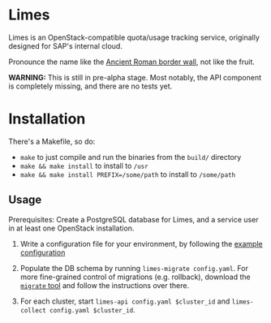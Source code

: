 # Limes

Limes is an OpenStack-compatible quota/usage tracking service, originally designed for SAP's internal cloud.

Pronounce the name like the [Ancient Roman border wall][wp-limes], not like the fruit.

**WARNING:** This is still in pre-alpha stage. Most notably, the API component is completely missing, and there are no tests yet.

# Installation

There's a Makefile, so do:

* `make` to just compile and run the binaries from the `build/` directory
* `make && make install` to install to `/usr`
* `make && make install PREFIX=/some/path` to install to `/some/path`

## Usage

Prerequisites: Create a PostgreSQL database for Limes, and a service user in at least one OpenStack installation.

1. Write a configuration file for your environment, by following the [example configuration][ex-conf]

2. Populate the DB schema by running `limes-migrate config.yaml`. For more fine-grained control of migrations (e.g.
   rollback), download the [`migrate` tool][migrate] and follow the instructions over there.

3. For each cluster, start `limes-api config.yaml $cluster_id` and `limes-collect config.yaml $cluster_id`.

[wp-limes]: https://en.wikipedia.org/wiki/Limes
[ex-conf]:  ./docs/example-config.yaml
[migrate]:  https://github.com/mattes/migrate
